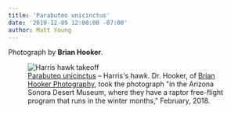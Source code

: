```yaml
---
title: 'Parabuteo unicinctus'
date: '2019-12-09 12:00:00 -07:00'
author: Matt Young
---
```

Photograph by **Brian Hooker**.

<figure>
<img src="/PT/uploads/2019/Hooker_Harris Hawk Take Off.jpg" alt="Harris hawk takeoff"/>
<figcaption><a href="https://www.allaboutbirds.org/guide/Harriss_Hawk/overview#">Parabuteo unicinctus</a> &ndash; Harris's hawk. Dr. Hooker, of <a href="http://www.brianhookerphotography.com/">Brian Hooker Photography</a>, took the photograph "in the Arizona Sonora Desert Museum, where they have a raptor free-flight program that runs in the winter months," February, 2018.
</figcaption>
</figure>
